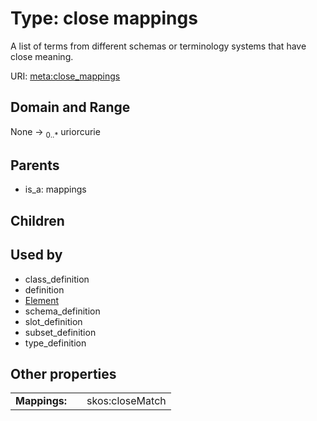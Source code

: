 
# Type: close mappings


A list of terms from different schemas or terminology systems that have close meaning.

URI: [meta:close_mappings](https://w3id.org/biolink/biolinkml/meta/close_mappings)


## Domain and Range

None ->  <sub>0..*</sub> uriorcurie

## Parents

 *  is_a: mappings

## Children


## Used by

 * class_definition
 * definition
 * [Element](Element.md)
 * schema_definition
 * slot_definition
 * subset_definition
 * type_definition

## Other properties

|  |  |  |
| --- | --- | --- |
| **Mappings:** | | skos:closeMatch |

